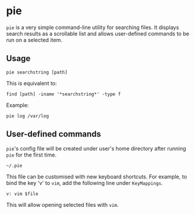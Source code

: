 # pie

`pie` is a very simple command-line utility for searching files.
It displays search results as a scrollable list and allows user-defined
commands to be run on a selected item.

## Usage

    pie searchstring [path]

This is equivalent to:

    find [path] -iname '*searchstring*' -type f

Example:

    pie log /var/log

## User-defined commands

`pie`'s config file will be created under user's home directory after
running `pie` for the first time.

    ~/.pie


This file can be customised with new keyboard shortcuts. For example,
to bind the key 'v' to `vim`, add the following line under `KeyMappings`.

    v: vim $file

This will allow opening selected files with `vim`.
